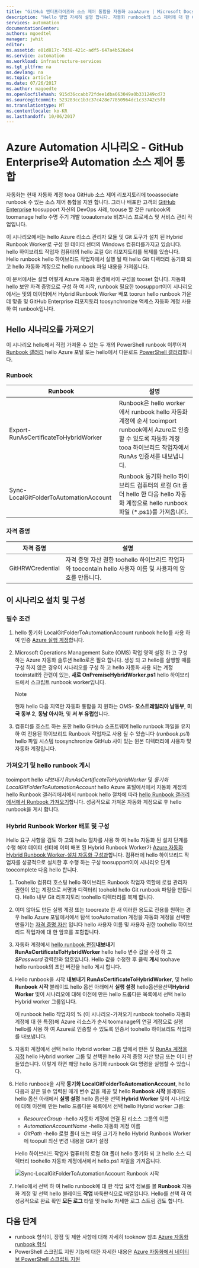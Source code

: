 ```yaml
---
title: "GitHub 엔터프라이즈와 소스 제어 통합을 자동화 aaaAzure | Microsoft Docs"
description: "Hello 방법 자세히 설명 합니다. 자동화 runbook의 소스 제어에 대 한 GitHub 엔터프라이즈와 tooconfigure 통합 합니다."
services: automation
documentationCenter: 
authors: mgoedtel
manager: jwhit
editor: 
ms.assetid: e01d817c-7d38-421c-adf5-647a4b526eb4
ms.service: automation
ms.workload: infrastructure-services
ms.tgt_pltfrm: na
ms.devlang: na
ms.topic: article
ms.date: 07/26/2017
ms.author: magoedte
ms.openlocfilehash: 915d36ccabb72fdee1dba663049a0b331249cd73
ms.sourcegitcommit: 523283cc1b3c37c428e77850964dc1c33742c5f0
ms.translationtype: MT
ms.contentlocale: ko-KR
ms.lasthandoff: 10/06/2017
---
```

# <a name="azure-automation-scenario---automation-source-control-integration-with-github-enterprise"></a>Azure Automation 시나리오 - GitHub Enterprise와 Automation 소스 제어 통합

자동화는 현재 자동화 계정 tooa GitHub 소스 제어 리포지토리에 tooassociate runbook 수 있는 소스 제어 통합을 지원 합니다.  그러나 배포한 고객의 [GitHub Enterprise](https://enterprise.github.com/home) toosupport 자신의 DevOps 사례, toouse 할 것은 runbook의 toomanage hello 수명 주기 개발 tooautomate 비즈니스 프로세스 및 서비스 관리 작업입니다.  

이 시나리오에서는 hello Azure 리소스 관리자 모듈 및 Git 도구가 설치 된 Hybrid Runbook Worker로 구성 된 데이터 센터의 Windows 컴퓨터를가지고 있습니다.  hello 하이브리드 작업자 컴퓨터의 hello 로컬 Git 리포지토리를 복제를 있습니다.  Hello runbook hello 하이브리드 작업자에서 실행 될 때 hello Git 디렉터리 동기화 되 고 hello 자동화 계정으로 hello runbook 파일 내용을 가져옵니다.

이 문서에서는 설명 어떻게 Azure 자동화 환경에서이 구성을 tooset 합니다. 자동화 hello 보안 자격 증명으로 구성 하 여 시작, runbook 필요한 toosupport이이 시나리오에서는 및의 데이터에서 Hybrid Runbook Worker 배포 toorun hello runbook 가운데 맞춤 및 GitHub Enterprise 리포지토리 toosynchronize 액세스 자동화 계정 사용 하 여 runbook입니다.  


## <a name="getting-hello-scenario"></a>Hello 시나리오를 가져오기

이 시나리오 hello에서 직접 가져올 수 있는 두 개의 PowerShell runbook 이루어져 [Runbook 갤러리](automation-runbook-gallery.md) hello Azure 포털 또는 hello에서 다운로드 [PowerShell 갤러리](https://www.powershellgallery.com)합니다.

### <a name="runbooks"></a>Runbook

Runbook | 설명| 
--------|------------|
Export-RunAsCertificateToHybridWorker | Runbook은 hello worker에서 runbook hello 자동화 계정에 순서 tooimport runbook에서 Azure로 인증할 수 있도록 자동화 계정 tooa 하이브리드 작업자에서 RunAs 인증서를 내보냅니다.| 
Sync-LocalGitFolderToAutomationAccount | Runbook 동기화 hello 하이브리드 컴퓨터의 로컬 Git 폴더 hello 한 다음 hello 자동화 계정으로 hello runbook 파일 (*.ps1)를 가져옵니다.|

### <a name="credentials"></a>자격 증명

자격 증명 | 설명|
-----------|------------|
GitHRWCredential | 자격 증명 자산 권한 toohello 하이브리드 작업자와 toocontain hello 사용자 이름 및 사용자의 암호를 만듭니다.|

## <a name="installing-and-configuring-this-scenario"></a>이 시나리오 설치 및 구성

### <a name="prerequisites"></a>필수 조건

1. hello 동기화 LocalGitFolderToAutomationAccount runbook hello를 사용 하 여 인증 [Azure 실행 계정](automation-sec-configure-azure-runas-account.md)합니다. 

2. Microsoft Operations Management Suite (OMS) 작업 영역 설정 하 고 구성 하는 Azure 자동화 솔루션 hello로은 필요 합니다.  생성 되 고 hello를 실행할 때를 구성 하지 않은 경우이 시나리오를 구성 하 고 hello 자동화 사용 되는 계정 tooinstall와 관련이 있는, **새로 OnPremiseHybridWorker.ps1** hello 하이브리드에서 스크립트 runbook worker입니다.        

    > [!NOTE]
    > 현재 hello 다음 지역만 자동화 통합을 지 원하는 OMS- **오스트레일리아 남동부**, **미국 동부 2**, **동남 아시아**, 및 **서 부 유럽**합니다. 

3. 컴퓨터를 호스트 하는 또한 hello GitHub 소프트웨어 hello runbook 파일을 유지 하 여 전용된 하이브리드 Runbook 작업자로 사용 될 수 있습니다 (*runbook*.ps1) hello 파일 시스템 toosynchronize GitHub 사이 있는 원본 디렉터리에 사용자 및 자동화 계정입니다.

### <a name="import-and-publish-hello-runbooks"></a>가져오기 및 hello runbook 게시

tooimport hello *내보내기 RunAsCertificateToHybridWorker* 및 *동기화 LocalGitFolderToAutomationAccount* hello Azure 포털에서에서 자동화 계정의 hello Runbook 갤러리에서에서 runbook hello 절차에 따라 [hello Runbook 갤러리에서에서 Runbook 가져오기](automation-runbook-gallery.md#to-import-a-runbook-from-the-runbook-gallery-with-the-azure-portal)합니다. 성공적으로 가져온 자동화 계정으로 후 hello runbook을 게시 합니다.

### <a name="deploy-and-configure-hybrid-runbook-worker"></a>Hybrid Runbook Worker 배포 및 구성

Hello 요구 사항을 검토 하 고의 hello 절차를 사용 하 여 hello 자동화 된 설치 단계를 수행 해야 데이터 센터에 이미 배포 된 Hybrid Runbook Worker가 [Azure 자동화 Hybrid Runbook Worker-설치 자동화 구성과](automation-hybrid-runbook-worker.md#automated-deployment)합니다.  컴퓨터에 hello 하이브리드 작업자를 성공적으로 설치한 후 수행 하는 구성 toosupport이이 시나리오 단계 toocomplete 다음 hello 합니다.

1. Toohello 컴퓨터 호스팅 hello 하이브리드 Runbook 작업자 역할에 로컬 관리자 권한이 있는 계정으로 서명과 디렉터리 toohold hello Git runbook 파일을 만듭니다.  Hello 내부 Git 리포지토리 toohello 디렉터리를 복제 합니다.
2. 이미 않아도 만든 실행 계정 또는 toocreate 한 새 이러한 용도로 전용를 원하는 경우 hello Azure 포털에서에서 탐색 tooAutomation 계정을 자동화 계정을 선택한 만들기는 [자격 증명 자산](automation-credentials.md) 입니다 hello 사용자 이름 및 사용자 권한 toohello 하이브리드 작업자에 대 한 암호를 포함합니다.  
3. 자동화 계정에서 [hello runbook 편집](automation-edit-textual-runbook.md)**내보내기 RunAsCertificateToHybridWorker** hello hello 변수 값을 수정 하 고 *$Password* 강력한와 암호입니다.    Hello 값을 수정한 후 클릭 **게시** toohave hello runbook의 초안 버전을 hello 게시 합니다. 
5. Hello runbook을 시작 **내보내기 RunAsCertificateToHybridWorker**, 및 hello **Runbook 시작** 블레이드 hello 옵션 아래에서 **실행 설정** hello옵션을선택**Hybrid Worker** 및이 시나리오에 대해 이전에 만든 hello 드롭다운 목록에서 선택 hello Hybrid worker 그룹입니다.  

    이 runbook hello 작업자의 % (이 시나리오-가져오기 runbook toohello 자동화 계정에 대 한 특정)에 Azure 리소스가 순서 toomanage의 연결 계정으로 실행 hello를 사용 하 여 Azure로 인증할 수 있도록 인증서 toohello 하이브리드 작업자를 내보냅니다.

4. 자동화 계정에서 선택 hello Hybrid worker 그룹 앞에서 만든 및 [RunAs 계정을 지정](automation-hrw-run-runbooks.md#runas-account) hello Hybrid worker 그룹 및 선택한 hello 자격 증명 자산 방금 또는 이미 만들었습니다.  이렇게 하면 해당 hello 동기화 runbook Git 명령을 실행할 수 있습니다. 
5. Hello runbook을 시작 **동기화 LocalGitFolderToAutomationAccount**, hello 다음과 같은 필수 입력된 매개 변수 값을 제공 및 hello **Runbook 시작** 블레이드 hello 옵션 아래에서 **실행 설정** hello 옵션을 선택 **Hybrid Worker** 및이 시나리오에 대해 이전에 만든 hello 드롭다운 목록에서 선택 hello Hybrid worker 그룹:
    * *ResourceGroup* -hello 자동화 계정에 연결 된 리소스 그룹의 이름
    * *AutomationAccountName* -hello 자동화 계정 이름
    * *GitPath* -hello 로컬 폴더 또는 파일 크기가 hello Hybrid Runbook Worker에 toopull 최신 변경 내용을 Git가 설정

    Hello 하이브리드 작업자 컴퓨터의 로컬 Git 폴더 hello 동기화 되 고 hello 소스 디렉터리 toohello 자동화 계정에서에서 hello.ps1 파일을 가져옵니다.

    ![Sync-LocalGitFolderToAutomationAccount Runbook 시작](media/automation-scenario-source-control-integration-with-github-ent/start-runbook-synclocalgitfoldertoautoacct.png)<br>

7. Hello에서 선택 하 여 hello runbook에 대 한 작업 요약 정보를 볼 **Runbook** 자동화 계정 및 선택 hello 블레이드 **작업** 바둑판식으로 배열입니다.  Hello를 선택 하 여 성공적으로 완료 확인 **모든 로그** 타일 및 hello 자세한 로그 스트림 검토 합니다.  

## <a name="next-steps"></a>다음 단계

-  runbook 형식이, 장점 및 제한 사항에 대해 자세히 tooknow 참조 [Azure 자동화 runbook 형식](automation-runbook-types.md)
-  PowerShell 스크립트 지원 기능에 대한 자세한 내용은 [Azure 자동화에서 네이티브 PowerShell 스크립트 지원](https://azure.microsoft.com/blog/announcing-powershell-script-support-azure-automation-2/)
